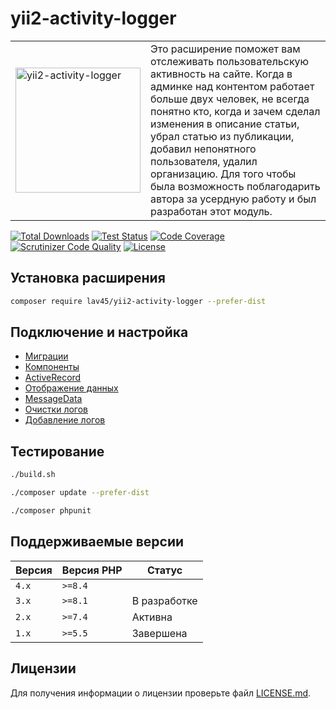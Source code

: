 # yii2-activity-logger

<table>
    <tr>
        <td>
            <img width="200px" src="https://user-images.githubusercontent.com/675367/33967884-6dc55ca8-e076-11e7-88c5-4ba5d7d69012.png" alt="yii2-activity-logger" />
        </td>
        <td>
            Это расширение поможет вам отслеживать пользовательскую активность на сайте.
            Когда в админке над контентом работает больше двух человек, не всегда понятно кто, когда и зачем сделал изменения в описание статьи, убрал статью из публикации, добавил непонятного пользователя, удалил организацию.
            Для того чтобы была возможность поблагодарить автора за усердную работу и был разработан этот модуль.
        </td>
    </tr>
</table>


[![Total Downloads](https://poser.pugx.org/lav45/yii2-activity-logger/downloads)](https://packagist.org/packages/lav45/yii2-activity-logger)
[![Test Status](https://github.com/lav45/yii2-activity-logger/workflows/test/badge.svg)](https://github.com/lav45/yii2-activity-logger/actions)
[![Code Coverage](https://scrutinizer-ci.com/g/lav45/yii2-activity-logger/badges/coverage.png?b=master)](https://scrutinizer-ci.com/g/lav45/yii2-activity-logger/)
[![Scrutinizer Code Quality](https://scrutinizer-ci.com/g/lav45/yii2-activity-logger/badges/quality-score.png?b=master)](https://scrutinizer-ci.com/g/lav45/yii2-activity-logger/)
[![License](https://poser.pugx.org/lav45/yii2-activity-logger/license)](https://github.com/lav45/yii2-activity-logger/blob/master/LICENSE.md)

## Установка расширения

```bash
composer require lav45/yii2-activity-logger --prefer-dist
```

## Подключение и настройка

* [Миграции](doc/migrate.md)
* [Компоненты](doc/component.md)
* [ActiveRecord](doc/ActiveRecord.md)
* [Отображение данных](doc/viewModule.md)
* [MessageData](doc/MessageData.md)
* [Очистки логов](doc/clear.md)
* [Добавление логов](doc/addLogs.md)

## Тестирование

```bash
./build.sh
```

```bash
./composer update --prefer-dist
```

```bash
./composer phpunit
```

## Поддерживаемые версии

| Версия | Версия PHP | Статус       |
|--------|------------|--------------|
| `4.x`  | `>=8.4`    |              |
| `3.x`  | `>=8.1`    | В разработке |
| `2.x`  | `>=7.4`    | Активна      |
| `1.x`  | `>=5.5`    | Завершена    |

## Лицензии

Для получения информации о лицензии проверьте файл [LICENSE.md](LICENSE.md).

